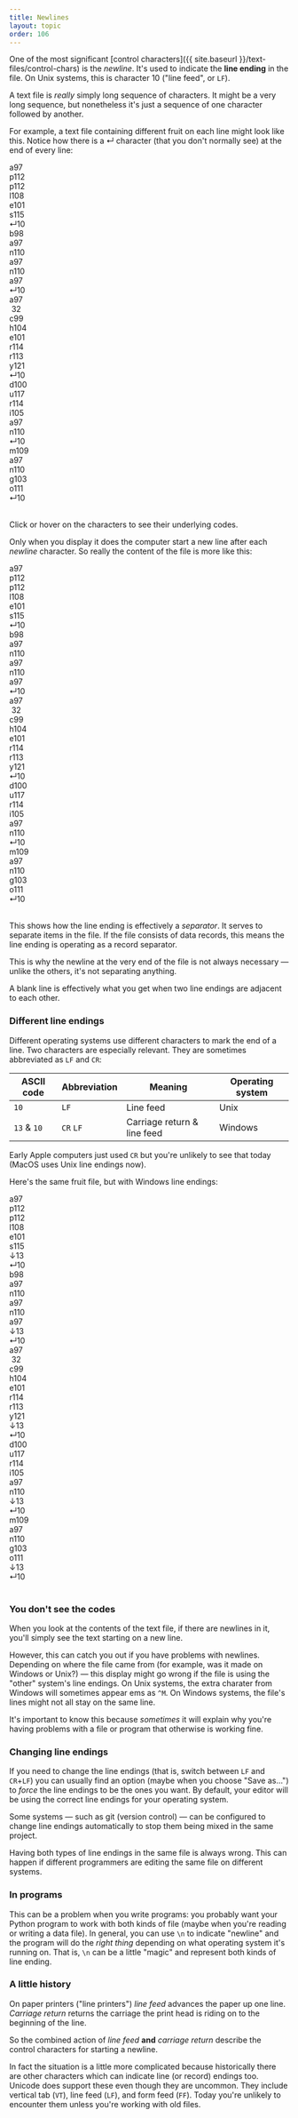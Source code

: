 ```yaml
---
title: Newlines
layout: topic
order: 106
---
```


One of the most significant 
[control characters]({{ site.baseurl }}/text-files/control-chars) is the
_newline_. It's used to indicate the **line ending** in the file. On Unix
systems, this is character 10 ("line feed", or `LF`).

A text file is _really_ simply long sequence of characters. It might be a very
long sequence, but nonetheless it's just a sequence of one character followed
by another.

For example, a text file containing different fruit on each line might look
like this. Notice how there is a &crarr; character (that you don't normally
see) at the end of every line:

<div class="text-file">
  <div>
    <div>a<span>97</span></div>
    <div>p<span>112</span></div>
    <div>p<span>112</span></div>
    <div>l<span>108</span></div>
    <div>e<span>101</span></div>
    <div>s<span>115</span></div>
    <div class="invisible">&crarr;<span>10</span></div>
  </div>
  <div>
    <div>b<span>98</span></div>
    <div>a<span>97</span></div>
    <div>n<span>110</span></div>
    <div>a<span>97</span></div>
    <div>n<span>110</span></div>
    <div>a<span>97</span></div>
    <div class="invisible">&crarr;<span>10</span></div>
  </div>
  <div>
    <div>a<span>97</span></div>
    <div>&nbsp;<span>32</span></div>
    <div>c<span>99</span></div>
    <div>h<span>104</span></div>
    <div>e<span>101</span></div>
    <div>r<span>114</span></div>
    <div>r<span>113</span></div>
    <div>y<span>121</span></div>
    <div class="invisible">&crarr;<span>10</span></div>
  </div>
  <div>
    <div>d<span>100</span></div>
    <div>u<span>117</span></div>
    <div>r<span>114</span></div>
    <div>i<span>105</span></div>
    <div>a<span>97</span></div>
    <div>n<span>110</span></div>
    <div class="invisible">&crarr;<span>10</span></div>
  </div>
  <div>
    <div>m<span>109</span></div>
    <div>a<span>97</span></div>
    <div>n<span>110</span></div>
    <div>g<span>103</span></div>
    <div>o<span>111</span></div>
    <div class="invisible">&crarr;<span>10</span></div>
  </div>
  <div>
    &nbsp;
  </div>
</div>

<p class="js-only">
  Click or hover on the characters to see their underlying codes.
</p>

Only when you display it does the computer start a new line after each
_newline_ character. So really the content of the file is more like this:

<div class="text-file">
  <div>
    <div>a<span>97</span></div>
    <div>p<span>112</span></div>
    <div>p<span>112</span></div>
    <div>l<span>108</span></div>
    <div>e<span>101</span></div>
    <div>s<span>115</span></div>
    <div class="invisible">&crarr;<span>10</span></div>
    <div>b<span>98</span></div>
    <div>a<span>97</span></div>
    <div>n<span>110</span></div>
    <div>a<span>97</span></div>
    <div>n<span>110</span></div>
    <div>a<span>97</span></div>
    <div class="invisible">&crarr;<span>10</span></div>
    <div>a<span>97</span></div>
    <div>&nbsp;<span>32</span></div>
    <div>c<span>99</span></div>
    <div>h<span>104</span></div>
    <div>e<span>101</span></div>
    <div>r<span>114</span></div>
    <div>r<span>113</span></div>
    <div>y<span>121</span></div>
    <div class="invisible">&crarr;<span>10</span></div>
    <div>d<span>100</span></div>
    <div>u<span>117</span></div>
    <div>r<span>114</span></div>
    <div>i<span>105</span></div>
    <div>a<span>97</span></div>
    <div>n<span>110</span></div>
    <div class="invisible">&crarr;<span>10</span></div>
    <div>m<span>109</span></div>
    <div>a<span>97</span></div>
    <div>n<span>110</span></div>
    <div>g<span>103</span></div>
    <div>o<span>111</span></div>
    <div class="invisible">&crarr;<span>10</span></div>
    &nbsp;
  </div>
</div>

This shows how the line ending is effectively a _separator_. It serves
to separate items in the file. If the file consists of data records, this
means the line ending is operating as a record separator.

This is why the newline at the very end of the file is not always necessary —
unlike the others, it's not separating anything.

A blank line is effectively what you get when two line endings are adjacent to
each other.

### Different line endings

Different operating systems use different characters to mark the end of a line.
Two characters are especially relevant. They are sometimes abbreviated as
`LF` and `CR`:

| ASCII code  | Abbreviation | Meaning                      | Operating system  |
|-------------|--------------|------------------------------|-------------------|
| `10`        | `LF`         | Line feed                    | Unix              |
| `13` & `10` | `CR` `LF`    | Carriage return & line feed  | Windows           |

Early Apple computers just used `CR` but you're unlikely to see that today
(MacOS uses Unix line endings now).

Here's the same fruit file, but with Windows line endings:

<div class="text-file">
  <div>
    <div>a<span>97</span></div>
    <div>p<span>112</span></div>
    <div>p<span>112</span></div>
    <div>l<span>108</span></div>
    <div>e<span>101</span></div>
    <div>s<span>115</span></div>
    <div class="invisible">&darr;<span>13</span></div>
    <div class="invisible">&crarr;<span>10</span></div>
  </div>
  <div>
    <div>b<span>98</span></div>
    <div>a<span>97</span></div>
    <div>n<span>110</span></div>
    <div>a<span>97</span></div>
    <div>n<span>110</span></div>
    <div>a<span>97</span></div>
    <div class="invisible">&darr;<span>13</span></div>
    <div class="invisible">&crarr;<span>10</span></div>
  </div>
  <div>
    <div>a<span>97</span></div>
    <div>&nbsp;<span>32</span></div>
    <div>c<span>99</span></div>
    <div>h<span>104</span></div>
    <div>e<span>101</span></div>
    <div>r<span>114</span></div>
    <div>r<span>113</span></div>
    <div>y<span>121</span></div>
    <div class="invisible">&darr;<span>13</span></div>
    <div class="invisible">&crarr;<span>10</span></div>
  </div>
  <div>
    <div>d<span>100</span></div>
    <div>u<span>117</span></div>
    <div>r<span>114</span></div>
    <div>i<span>105</span></div>
    <div>a<span>97</span></div>
    <div>n<span>110</span></div>
    <div class="invisible">&darr;<span>13</span></div>
    <div class="invisible">&crarr;<span>10</span></div>
  </div>
  <div>
    <div>m<span>109</span></div>
    <div>a<span>97</span></div>
    <div>n<span>110</span></div>
    <div>g<span>103</span></div>
    <div>o<span>111</span></div>
    <div class="invisible">&darr;<span>13</span></div>
    <div class="invisible">&crarr;<span>10</span></div>
  </div>
  <div>
    &nbsp;
  </div>
</div>


### You don't see the codes

When you look at the contents of the text file, if there are newlines in it,
you'll simply see the text starting on a new line.

However, this can catch you out if you have problems with newlines. Depending on
where the file came from (for example, was it made on Windows or Unix?) — this
display might go wrong if the file is using the "other" system's line endings.
On Unix systems, the extra charater from Windows will sometimes appear ems as
`^M`. On Windows systems, the file's lines might not all stay on the same line.

It's important to know this because _sometimes_ it will explain why you're
having problems with a file or program that otherwise is working fine.


### Changing line endings

If you need to change the line endings (that is, switch between `LF` and
`CR`+`LF`) you can usually find an option (maybe when you choose "Save as...")
to _force_ the line endings to be the ones you want. By default, your editor
will be using the correct line endings for your operating system.

Some systems — such as git (version control) — can be configured to change
line endings automatically to stop them being mixed in the same project.

Having both types of line endings in the same file is always wrong. This can
happen if different programmers are editing the same file on different systems.

### In programs

This can be a problem when you write programs: you probably want your Python
program to work with both kinds of file (maybe when you're reading or writing
a data file). In general, you can use `\n` to indicate "newline" and the
program will do the _right thing_ depending on what operating system it's 
running on. That is, `\n` can be a little "magic" and represent both kinds of
line ending.


### A little history

On paper printers ("line printers") _line feed_ advances the paper up one
line. _Carriage return_ returns the carriage the print head is riding on
to the beginning of the line.

So the combined action of _line feed_ **and** _carriage return_ describe the
control characters for starting a newline.

In fact the situation is a little more complicated because historically there
are other characters which can indicate line (or record) endings too. Unicode
does support these even though they are uncommon. They include vertical tab
(`VT`), line feed (`LF`), and form feed (`FF`). Today you're unlikely to
encounter them unless you're working with old files.
